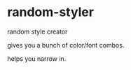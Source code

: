 # random-styler

random style creator

gives you a bunch of color/font combos.

helps you narrow in.
